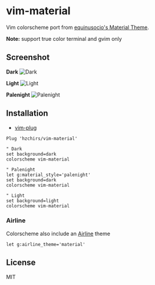 # vim-material
Vim colorscheme port from [equinusocio's Material Theme](https://github.com/equinusocio/material-theme).

**Note:** support true color terminal and gvim only

Screenshot
------------

**Dark**
![Dark](https://imgur.com/xfGYwwc.jpg)

**Light**
![Light](https://user-images.githubusercontent.com/4735528/42131913-8c1b0d68-7d3f-11e8-935a-4c10181127d9.png)

**Palenight**
![Palenight](https://user-images.githubusercontent.com/4735528/42134016-056046f4-7d66-11e8-9ea0-c96a59a5b7b0.png)

Installation
------------

* [vim-plug](https://github.com/junegunn/vim-plug)
```vim
Plug 'hzchirs/vim-material'

" Dark
set background=dark
colorscheme vim-material

" Palenight
let g:material_style='palenight'
set background=dark
colorscheme vim-material

" Light
set background=light
colorscheme vim-material
```

### Airline
Colorscheme also include an [Airline](https://github.com/vim-airline/vim-airline) theme

```vim
let g:airline_theme='material'
```

License
---
MIT
